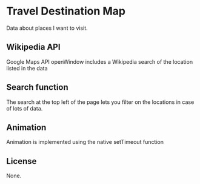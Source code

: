 # Travel Destination Map
Data about places I want to visit.

## Wikipedia API
Google Maps API openWindow includes a Wikipedia search of the location listed in the data

## Search function
The search at the top left of the page lets you filter on the locations in case of lots of data.

## Animation
Animation is implemented using the native setTimeout function

## License

None.
